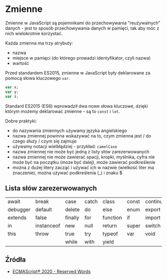 # Zmienne

Zmienne w JavaScript są pojemnikami do przechowywania "reużywalnych" danych - jest to sposób przechowywania danych w pamięci, tak aby móc z nich wielokrotnie korzystać.

Każda zmienna ma trzy atrybuty:

* nazwa
* miejsce w pamięci (do którego prowadzi identyfikator, czyli nazwa)
* wartość

Przed standardem ES2015, zmienne w JavaScript były deklarowane za pomocą słowa kluczowego `var`.

```js
var x;
var y;
var z;
```

Standard ES2015 (ES6) wprowadził dwa nowe słowa kluczowe, dzięki którym możemy deklarować zmienne - są to `const` i `let`.

Dobre praktyki:

* do nazywania zmiennych używamy języka angielskiego
* nazwa zmiennej powinna wskazywać na to, czym zmienna jest / do czego służy / czym się zajmuje
* używamy notacji wielbłądziej -  przykład: `camelCase`
* nazwa zmiennej nie może być jedną z listy słów zarezerwowanych
* nazwa zmiennej nie może zawierać spacji, kropki, myślnika, cyfra nie może być na początku (moze być dalej), może zawierać podkreślenie
* można z dużej litery zacząć i używać ich w nazwie (wielkość liter ma znaczenie), można używać podkreślenia (_) i znaku $

## Lista słów zarezerwowanych

||||||||
|-|-|-|-|-|-|-|
|await|break|case|catch|class|const|continue|
|debugger|default|delete|do|else|enum|export|
|extends|false|finally|for|function|if|import|
|in|instanceof|new|null|return|super|switch|
|this|throw|true|try|typeof|var|void|
|||while|with|yield|||

## Źródła

* [ECMAScript® 2020 - Reserved Words](https://tc39.es/ecma262/#prod-ReservedWord/)
